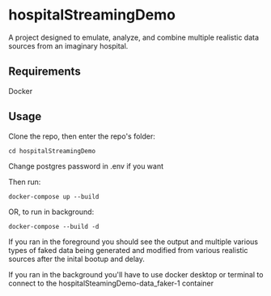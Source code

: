 # hospitalStreamingDemo
A project designed to emulate, analyze, and combine multiple realistic data sources from an imaginary hospital.

## Requirements
Docker

## Usage
Clone the repo, then enter the repo's folder: 
```
cd hospitalStreamingDemo
```
Change postgres password in .env if you want

Then run: 
```
docker-compose up --build 
```
OR, to run in background:
```
docker-compose --build -d 
```
If you ran in the foreground you should see the output and multiple various types of faked data being generated and modified from various realistic sources after the inital bootup and delay.

If you ran in the background you'll have to use docker desktop or terminal to connect to the hospitalSteamingDemo-data_faker-1 container
